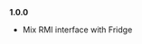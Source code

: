 <div>
    <strong>1.0.0</strong>
    <ul>
        <li>Mix RMI interface with Fridge</li>
    </ul>
</div>
